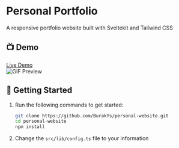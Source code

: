# Personal Portfolio

A responsive portfolio website built with Sveltekit and Tailwind CSS

## 📺 Demo

[Live Demo](https://buraky.dev)  
![GIF Preview](https://cdn.buraky.dev/previews/websites/personal.gif)

## 🚀 Getting Started

1. Run the following commands to get started:

    ```bash
    git clone https://github.com/BurakYs/personal-website.git
    cd personal-website
    npm install
    ```

2. Change the `src/lib/config.ts` file to your information
